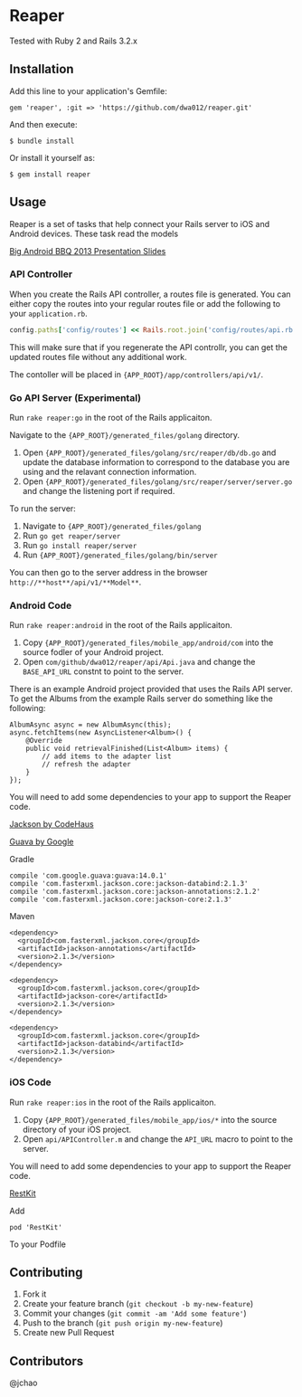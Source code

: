 # Reaper

Tested with Ruby 2 and Rails 3.2.x

## Installation

Add this line to your application's Gemfile:

    gem 'reaper', :git => 'https://github.com/dwa012/reaper.git'

And then execute:

    $ bundle install

Or install it yourself as:

    $ gem install reaper

## Usage

Reaper is a set of tasks that help connect your Rails server to iOS and Android devices.
These task read the models 

[Big Android BBQ 2013 Presentation Slides](http://goo.gl/z92UPq)

### API Controller

When you create the Rails API controller, a routes file is generated. You can either copy the routes into your regular routes file or add the following to your `application.rb`.

```ruby
config.paths['config/routes'] << Rails.root.join('config/routes/api.rb')
```

This will make sure that if you regenerate the API controllr, you can get the updated routes file without any additional work.

The contoller will be placed in `{APP_ROOT}/app/controllers/api/v1/`.

### Go API Server (Experimental)

Run `rake reaper:go` in the root of the Rails applicaiton.
 
Navigate to the `{APP_ROOT}/generated_files/golang` directory. 

1. Open `{APP_ROOT}/generated_files/golang/src/reaper/db/db.go` and update the database information to correspond to the database you are using and the relavant connection information.
2. Open `{APP_ROOT}/generated_files/golang/src/reaper/server/server.go` and change the listening port if required.

To run the server: 

1. Navigate to `{APP_ROOT}/generated_files/golang`
2. Run `go get reaper/server`
3. Run `go install reaper/server`
4. Run `{APP_ROOT}/generated_files/golang/bin/server`

You can then go to the server address in the browser `http://**host**/api/v1/**Model**`.

### Android Code

Run `rake reaper:android` in the root of the Rails applicaiton.

1.  Copy `{APP_ROOT}/generated_files/mobile_app/android/com` into the source fodler of your Android project.
2. Open `com/github/dwa012/reaper/api/Api.java` and change the `BASE_API_URL` constnt to point to the server.

There is an example Android project provided that uses the Rails API server. To get the Albums from the example Rails server do something like the following:

```
AlbumAsync async = new AlbumAsync(this);
async.fetchItems(new AsyncListener<Album>() {
    @Override
    public void retrievalFinished(List<Album> items) {
        // add items to the adapter list
        // refresh the adapter
    }
});
```


You will need to add some dependencies to your app to support the Reaper code.

[Jackson by CodeHaus](http://jackson.codehaus.org/)

[Guava by Google](http://jackson.codehaus.org/)

Gradle

```
compile 'com.google.guava:guava:14.0.1'
compile 'com.fasterxml.jackson.core:jackson-databind:2.1.3'
compile 'com.fasterxml.jackson.core:jackson-annotations:2.1.2'
compile 'com.fasterxml.jackson.core:jackson-core:2.1.3'
```

Maven

```
<dependency>
  <groupId>com.fasterxml.jackson.core</groupId>
  <artifactId>jackson-annotations</artifactId>
  <version>2.1.3</version>
</dependency>

<dependency>
  <groupId>com.fasterxml.jackson.core</groupId>
  <artifactId>jackson-core</artifactId>
  <version>2.1.3</version>
</dependency>

<dependency>
  <groupId>com.fasterxml.jackson.core</groupId>
  <artifactId>jackson-databind</artifactId>
  <version>2.1.3</version>
</dependency>
```

### iOS Code

Run `rake reaper:ios` in the root of the Rails applicaiton.

1.  Copy `{APP_ROOT}/generated_files/mobile_app/ios/*` into the source directory of your iOS project.
2. Open `api/APIController.m` and change the `API_URL` macro to point to the server.

You will need to add some dependencies to your app to support the Reaper code.

[RestKit](https://github.com/RestKit/RestKit)

Add

```
pod 'RestKit'
```

To your Podfile

## Contributing

1. Fork it
2. Create your feature branch (`git checkout -b my-new-feature`)
3. Commit your changes (`git commit -am 'Add some feature'`)
4. Push to the branch (`git push origin my-new-feature`)
5. Create new Pull Request

## Contributors

@jchao
